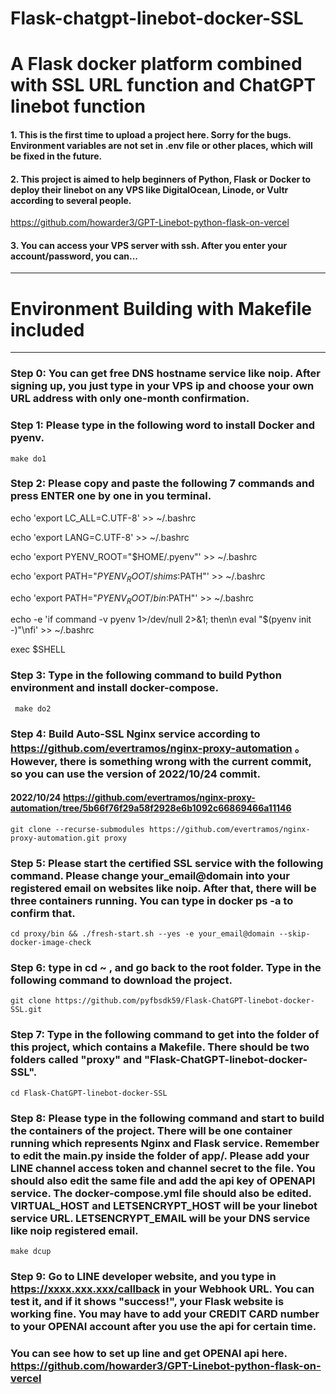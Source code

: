 # Flask-chatgpt-linebot-docker-SSL
# A Flask docker platform combined with SSL URL function and ChatGPT linebot function<br> 


#### 1. This is the first time to upload a project here. Sorry for the bugs. Environment variables are not set in .env file or other places, which will be fixed in the future.


#### 2. This project is aimed to help beginners of Python, Flask or Docker to deploy their linebot on any VPS like DigitalOcean, Linode, or Vultr according to several people.

https://github.com/howarder3/GPT-Linebot-python-flask-on-vercel

#### 3. You can access your VPS server with ssh. After you enter your account/password, you can...

------
# Environment Building with Makefile included

------
### Step 0: You can get free DNS hostname service like noip. After signing up, you just type in your VPS ip and choose your own URL address with only one-month confirmation.



### Step 1: Please type in the following word to install Docker and pyenv.
    
    make do1


### Step 2: Please copy and paste the following 7 commands and press ENTER one by one in you terminal.

echo 'export LC_ALL=C.UTF-8' >> ~/.bashrc

echo 'export LANG=C.UTF-8' >> ~/.bashrc

echo 'export PYENV_ROOT="$HOME/.pyenv"' >> ~/.bashrc

echo 'export PATH="$PYENV_ROOT/shims:$PATH"' >> ~/.bashrc

echo 'export PATH="$PYENV_ROOT/bin:$PATH"' >> ~/.bashrc

echo -e 'if command -v pyenv 1>/dev/null 2>&1; then\n eval "$(pyenv init -)"\nfi' >> ~/.bashrc

exec $SHELL


### Step 3: Type in the following command to build Python environment and install docker-compose.

     make do2


### Step 4: Build Auto-SSL Nginx service according to  https://github.com/evertramos/nginx-proxy-automation 。However, there is something wrong with the current commit, so you can use the version of 2022/10/24 commit. 


   #### 2022/10/24 https://github.com/evertramos/nginx-proxy-automation/tree/5b66f76f29a58f2928e6b1092c66869466a11146
    
    
    
    git clone --recurse-submodules https://github.com/evertramos/nginx-proxy-automation.git proxy 


    
### Step 5:  Please start the certified SSL service with the following command. Please change your_email@domain into your registered email on websites like noip. After that, there will be three containers running. You can type in docker ps -a to confirm that.


    cd proxy/bin && ./fresh-start.sh --yes -e your_email@domain --skip-docker-image-check

    
    
    
   
### Step 6: type in cd ~ , and go back to the root folder. Type in the following command to download the project.

    git clone https://github.com/pyfbsdk59/Flask-ChatGPT-linebot-docker-SSL.git
   
 
### Step 7: Type in the following command to get into the folder of this project, which contains a Makefile. There should be two folders called "proxy" and "Flask-ChatGPT-linebot-docker-SSL".

    cd Flask-ChatGPT-linebot-docker-SSL




### Step 8: Please type in the following command and start to build the containers of the project. There will be one container running which represents Nginx and Flask service. Remember to edit the main.py inside the folder of app/. Please add your LINE channel access token and channel secret to the file. You should also edit the same file and add the api key of OPENAPI service. The docker-compose.yml file should also be edited. VIRTUAL_HOST and LETSENCRYPT_HOST will be your linebot service URL. LETSENCRYPT_EMAIL will be your DNS service like noip registered email.

    make dcup
    
    




### Step 9: Go to LINE developer website, and you type in https://xxxx.xxx.xxx/callback in your Webhook URL. You can test it, and if it shows "success!", your Flask website is working fine. You may have to add your CREDIT CARD number to your OPENAI account after you use the api for certain time.


### You can see how to set up line and get OPENAI api here. https://github.com/howarder3/GPT-Linebot-python-flask-on-vercel
